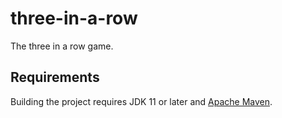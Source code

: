 # three-in-a-row

The three in a row game.

## Requirements

Building the project requires JDK 11 or later and [Apache Maven](https://maven.apache.org/).